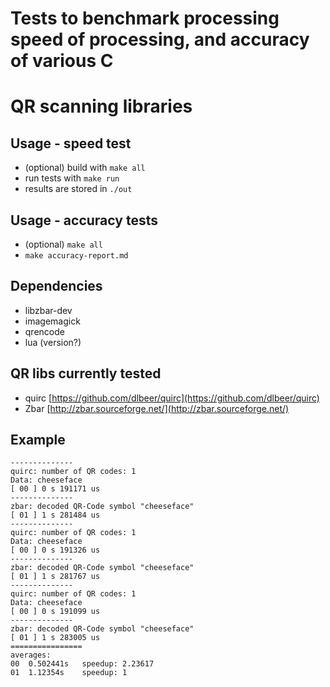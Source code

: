 # Tests to benchmark processing speed of processing, and accuracy of various C
# QR scanning libraries

## Usage - speed test

 - (optional) build with `make all`
 - run tests with `make run`
 - results are stored in `./out`

## Usage - accuracy tests

 - (optional) `make all`
 - `make accuracy-report.md`

## Dependencies

 - libzbar-dev
 - imagemagick
 - qrencode
 - lua (version?)

## QR libs currently tested

 - quirc [https://github.com/dlbeer/quirc](https://github.com/dlbeer/quirc)
 - Zbar [http://zbar.sourceforge.net/](http://zbar.sourceforge.net/)

## Example

    --------------
    quirc: number of QR codes: 1
    Data: cheeseface
    [ 00 ] 0 s 191171 us
    --------------
    zbar: decoded QR-Code symbol "cheeseface"
    [ 01 ] 1 s 281484 us
    --------------
    quirc: number of QR codes: 1
    Data: cheeseface
    [ 00 ] 0 s 191326 us
    --------------
    zbar: decoded QR-Code symbol "cheeseface"
    [ 01 ] 1 s 281767 us
    --------------
    quirc: number of QR codes: 1
    Data: cheeseface
    [ 00 ] 0 s 191099 us
    --------------
    zbar: decoded QR-Code symbol "cheeseface"
    [ 01 ] 1 s 283005 us
    ================
    averages:
    00	0.502441s	speedup: 2.23617
    01	1.12354s	speedup: 1
